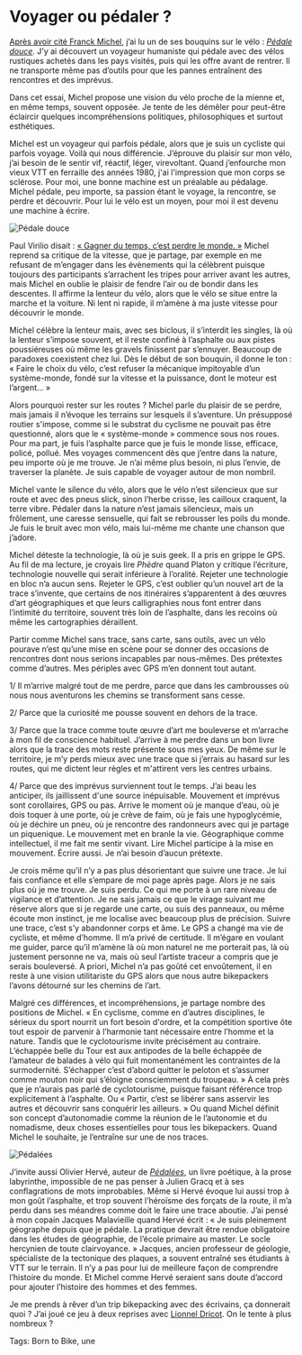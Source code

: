 # Voyager ou pédaler ?

[Après avoir cité Franck Michel](https://tcrouzet.com/2021/12/23/pourquoi-pedalez-vous/), j’ai lu un de ses bouquins sur le vélo : [*Pédale douce*](https://www.amazon.fr/gp/product/B086R2PHN9/ref=ppx_yo_dt_b_d_asin_title_o00?ie=UTF8&psc=1). J’y ai découvert un voyageur humaniste qui pédale avec des vélos rustiques achetés dans les pays visités, puis qui les offre avant de rentrer. Il ne transporte même pas d’outils pour que les pannes entraînent des rencontres et des imprévus.<span id="more-61117"></span>

Dans cet essai, Michel propose une vision du vélo proche de la mienne et, en même temps, souvent opposée. Je tente de les démêler pour peut-être éclaircir quelques incompréhensions politiques, philosophiques et surtout esthétiques.

Michel est un voyageur qui parfois pédale, alors que je suis un cycliste qui parfois voyage. Voilà qui nous différencie. J’éprouve du plaisir sur mon vélo, j’ai besoin de le sentir vif, réactif, léger, virevoltant. Quand j’enfourche mon vieux VTT en ferraille des années 1980, j'ai l'impression que mon corps se sclérose. Pour moi, une bonne machine est un préalable au pédalage. Michel pédale, peu importe, sa passion étant le voyage, la rencontre, se perdre et découvrir. Pour lui le vélo est un moyen, pour moi il est devenu une machine à écrire.

![Pédale douce](https://tcrouzet.comhttps://tcrouzet.com/images_tc/2021/12/pedale-douce1.jpg)

Paul Virilio disait : [« Gagner du temps, c’est perdre le monde. »](https://tcrouzet.com/2021/08/30/bikepacking-sur-la-geobike-ressusciter-une-trace-mythique/) Michel reprend sa critique de la vitesse, que je partage, par exemple en me refusant de m’engager dans les évènements qui la célèbrent puisque toujours des participants s’arrachent les tripes pour arriver avant les autres, mais Michel en oublie le plaisir de fendre l’air ou de bondir dans les descentes. Il affirme la lenteur du vélo, alors que le vélo se situe entre la marche et la voiture. Ni lent ni rapide, il m’amène à ma juste vitesse pour découvrir le monde.

Michel célèbre la lenteur mais, avec ses biclous, il s’interdit les singles, là où la lenteur s’impose souvent, et il reste confiné à l’asphalte ou aux pistes poussiéreuses où même les gravels finissent par s’ennuyer. Beaucoup de paradoxes coexistent chez lui. Dès le début de son bouquin, il donne le ton : « Faire le choix du vélo, c’est refuser la mécanique impitoyable d’un système-monde, fondé sur la vitesse et la puissance, dont le moteur est l’argent… »

Alors pourquoi rester sur les routes ? Michel parle du plaisir de se perdre, mais jamais il n’évoque les terrains sur lesquels il s’aventure. Un présupposé routier s'impose, comme si le substrat du cyclisme ne pouvait pas être questionné, alors que le « système-monde » commence sous nos roues. Pour ma part, je fuis l’asphalte parce que je fuis le monde lisse, efficace, policé, pollué. Mes voyages commencent dès que j’entre dans la nature, peu importe où je me trouve. Je n’ai même plus besoin, ni plus l’envie, de traverser la planète. Je suis capable de voyager autour de mon nombril.

Michel vante le silence du vélo, alors que le vélo n’est silencieux que sur route et avec des pneus slick, sinon l’herbe crisse, les cailloux craquent, la terre vibre. Pédaler dans la nature n’est jamais silencieux, mais un frôlement, une caresse sensuelle, qui fait se rebrousser les poils du monde. Je fuis le bruit avec mon vélo, mais lui-même me chante une chanson que j’adore.

Michel déteste la technologie, là où je suis geek. Il a pris en grippe le GPS. Au fil de ma lecture, je croyais lire *Phèdre* quand Platon y critique l’écriture, technologie nouvelle qui serait inférieure à l’oralité. Rejeter une technologie en bloc n’a aucun sens. Rejeter le GPS, c’est oublier qu’un nouvel art de la trace s’invente, que certains de nos itinéraires s’apparentent à des œuvres d’art géographiques et que leurs calligraphies nous font entrer dans l’intimité du territoire, souvent très loin de l’asphalte, dans les recoins où même les cartographies déraillent.

Partir comme Michel sans trace, sans carte, sans outils, avec un vélo pourave n’est qu’une mise en scène pour se donner des occasions de rencontres dont nous serions incapables par nous-mêmes. Des prétextes comme d’autres. Mes périples avec GPS m’en donnent tout autant.

1/ Il m’arrive malgré tout de me perdre, parce que dans les cambrousses où nous nous aventurons les chemins se transforment sans cesse.

2/ Parce que la curiosité me pousse souvent en dehors de la trace.

3/ Parce que la trace comme toute œuvre d’art me bouleverse et m’arrache à mon fil de conscience habituel. J’arrive à me perdre dans un bon livre alors que la trace des mots reste présente sous mes yeux. De même sur le territoire, je m’y perds mieux avec une trace que si j’errais au hasard sur les routes, qui me dictent leur règles et m'attirent vers les centres urbains.

4/ Parce que des imprévus surviennent tout le temps. J’ai beau les anticiper, ils jaillissent d'une source inépuisable. Mouvement et imprévus sont corollaires, GPS ou pas. Arrive le moment où je manque d’eau, où je dois toquer à une porte, où je crève de faim, où je fais une hypoglycémie, où je déchire un pneu, où je rencontre des randonneurs avec qui je partage un piquenique. Le mouvement met en branle la vie. Géographique comme intellectuel, il me fait me sentir vivant. Lire Michel participe à la mise en mouvement. Écrire aussi. Je n’ai besoin d’aucun prétexte.

Je crois même qu’il n’y a pas plus désorientant que suivre une trace. Je lui fais confiance et elle s’empare de moi page après page. Alors je ne sais plus où je me trouve. Je suis perdu. Ce qui me porte à un rare niveau de vigilance et d’attention. Je ne sais jamais ce que le virage suivant me réserve alors que si je regarde une carte, ou suis des panneaux, ou même écoute mon instinct, je me localise avec beaucoup plus de précision. Suivre une trace, c’est s’y abandonner corps et âme. Le GPS a changé ma vie de cycliste, et même d’homme. Il m’a privé de certitude. Il m’égare en voulant me guider, parce qu’il m’amène là où mon naturel ne me porterait pas, là où justement personne ne va, mais où seul l’artiste traceur a compris que je serais bouleversé. A priori, Michel n’a pas goûté cet envoûtement, il en reste à une vision utilitariste du GPS alors que nous autre bikepackers l’avons détourné sur les chemins de l’art.

Malgré ces différences, et incompréhensions, je partage nombre des positions de Michel. « En cyclisme, comme en d’autres disciplines, le sérieux du sport nourrit un fort besoin d'ordre, et la compétition sportive ôte tout espoir de parvenir à l’harmonie tant nécessaire entre l’homme et la nature. Tandis que le cyclotourisme invite précisément au contraire. L’échappée belle du Tour est aux antipodes de la belle échappée de l’amateur de balades à vélo qui fuit momentanément les contraintes de la surmodernité. S’échapper c’est d’abord quitter le peloton et s’assumer comme mouton noir qui s’éloigne consciemment du troupeau. » À cela près que je n’aurais pas parlé de cyclotourisme, puisque faisant référence trop explicitement à l’asphalte. Ou « Partir, c’est se libérer sans asservir les autres et découvrir sans conquérir les ailleurs. » Ou quand Michel définit son concept d’autonomadie comme la réunion de le l’autonomie et du nomadisme, deux choses essentielles pour tous les bikepackers. Quand Michel le souhaite, je l’entraîne sur une de nos traces.

![Pédalées](https://tcrouzet.comhttps://tcrouzet.com/images_tc/2021/12/olivierherve.jpg)

J’invite aussi Olivier Hervé, auteur de [*Pédalées*](https://www.amazon.fr/P%C3%A9dal%C3%A9es-Olivier-Herv%C3%A9-ebook/dp/B09JHWSK2B/), un livre poétique, à la prose labyrinthe, impossible de ne pas penser à Julien Gracq et à ses conflagrations de mots improbables. Même si Hervé évoque lui aussi trop à mon goût l’asphalte, et trop souvent l’héroïsme des forçats de la route, il m’a perdu dans ses méandres comme doit le faire une trace aboutie. J’ai pensé à mon copain Jacques Malavieille quand Hervé écrit : « Je suis pleinement géographe depuis que je pédale. La pratique devrait être rendue obligatoire dans les études de géographie, de l’école primaire au master. Le socle hercynien de toute clairvoyance. » Jacques, ancien professeur de géologie, spécialiste de la tectonique des plaques, a souvent entraîné ses étudiants à VTT sur le terrain. Il n’y a pas pour lui de meilleure façon de comprendre l’histoire du monde. Et Michel comme Hervé seraient sans doute d’accord pour ajouter l’histoire des hommes et des femmes.

Je me prends à rêver d’un trip bikepacking avec des écrivains, ça donnerait quoi ? J’ai joué ce jeu à deux reprises avec [Lionnel Dricot](https://ploum.net/). On le tente à plus nombreux ?

Tags: Born to Bike, une
